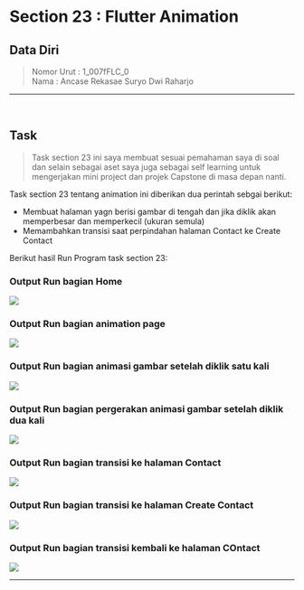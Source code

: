 # Section 23 : Flutter Animation

## Data Diri

> Nomor Urut  : 1_007fFLC_0 <br>
Nama        : Ancase Rekasae Suryo Dwi Raharjo

--- 

<br>

## **Task**

>Task section 23 ini saya membuat sesuai pemahaman saya di soal dan selain sebagai aset saya juga sebagai self learning untuk mengerjakan mini project dan projek Capstone di masa depan nanti.

Task section 23 tentang animation ini diberikan dua perintah sebgai berikut:
- Membuat halaman yagn berisi gambar di tengah dan jika diklik akan memperbesar dan memperkecil (ukuran semula)
- Memambahkan transisi saat perpindahan halaman Contact ke Create Contact

Berikut hasil Run Program task section 23:

### **Output Run bagian Home**

![](../Screenshots/Screenshot_hasilRun1(tampilan%20home).png)

### **Output Run bagian animation page**

![](../Screenshots/Screenshot_hasilRun2(tampilan%20animation%20sebelum%20di%20klik).png)

### **Output Run bagian animasi gambar setelah diklik satu kali**

![](../Screenshots/Screenshot_hasilRun3(tampilan%20animation%20setelah%20di%20klik).png)

### **Output Run bagian pergerakan animasi gambar setelah diklik dua kali**

![](../Screenshots/Screenshot_hasilRun2(tampilan%20animation%20sebelum%20di%20klik).png)

### **Output Run bagian transisi ke halaman Contact**

![](../Screenshots/Screenshot_hasilRun4(tampilan%20trasnsisi%20ke%20contact%20screen).png)

### **Output Run bagian transisi ke halaman Create Contact**

![](../Screenshots/Screenshot_hasilRun5(tampilan%20trasnsisi%20ke%20add%20contact%20screen).png)

### **Output Run bagian transisi kembali ke halaman COntact**

![](../Screenshots/Screenshot_hasilRun6(tampilan%20trasnsisi%20kembali%20ke%20contact%20screen).png)

---
